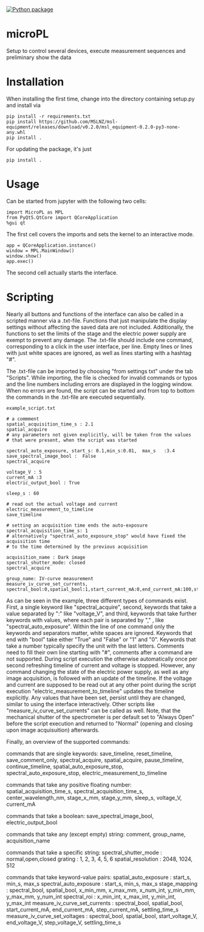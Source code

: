 [![Python package](https://github.com/kernke/microPL/actions/workflows/python-package.yml/badge.svg)](https://github.com/kernke/microPL/actions/workflows/python-package.yml)

# microPL
Setup to control several devices, execute measurement sequences and preliminary show the data 

# Installation
When installing the first time, change into the directory containing setup.py and install via 

    pip install -r requirements.txt
    pip install https://github.com/MSLNZ/msl-equipment/releases/download/v0.2.0/msl_equipment-0.2.0-py3-none-any.whl
    pip install . 

For updating the package, it's just

    pip install . 

# Usage
Can be started from jupyter with the following two cells:

    import MicroPL as MPL
    from PyQt5.QtCore import QCoreApplication
    %gui qt

The first cell covers the imports and sets the kernel to an interactive mode.

    app = QCoreApplication.instance()
    window = MPL.MainWindow()
    window.show()
    app.exec()

The second cell actually starts the interface.

# Scripting

Nearly all buttons and functions of the interface can also be called in a scripted manner via a .txt-file.
Functions that just manipulate the display settings without affecting the saved data are not included.
Additionally, the functions to set the limits of the stage and the electric power supply are exempt to prevent any damage.
The .txt-file should include one command, corresponding to a click in the user interface, per line.
Empty lines or lines with just white spaces are ignored, as well as lines starting with a hashtag "#".

The .txt-file can be imported by choosing "from settings txt" under the tab "Scripts". 
While importing, the file is checked for invalid commands or typos and the line numbers including errors are displayed in the logging window.
When no errors are found, the script can be started and from top to bottom the commands in the .txt-file are executed sequentially.

    example_script.txt
    
    # a commment
    spatial_acquisition_time_s : 2.1
    spatial_acquire
    # any parameters not given explicitly, will be taken from the values
    # that were present, when the script was started
     
    spectral_auto_exposure, start_s: 0.1,min_s:0.01,  max_s   :3.4
    save_spectral_image_bool :  False
    spectral_acquire
    
    voltage_V : 5
    current_mA :3
    electric_output_bool : True
    
    sleep_s : 60

    # read out the actual voltage and current
    electric_measurement_to_timeline
    save_timeline

    # setting an acquisition time ends the auto-exposure
    spectral_acquisition_time_s: 1
    # alternatively "spectral_auto_exposure_stop" would have fixed the acquisition time
    # to the time determined by the previous acquisition

    acquisition_name : Dark image
    spectral_shutter_mode: closed
    spectral_acquire

    group_name: IV-curve measurement
    measure_iv_curve_set_currents, spectral_bool:0,spatial_bool:1,start_current_mA:0,end_current_mA:100,step_current_mA:5,settling_time_s:0.1

As can be seen in the example, three different types of commands exist. 
First, a single keyword like "spectral_acquire", 
second, keywords that take a value separated by ":" like "voltage_V",
and third, keywords that take further keywords with values, where each pair is separated by "," , like "spectral_auto_exposure".
Within the line of one command only the keywords and separators matter, white spaces are ignored.
Keywords that end with "bool" take either "True" and "False" or "1" and "0".
Keywords that take a number typically specify the unit with the last letters.
Comments need to fill their own line starting with "#", comments after a command are not supported.
During script execution the otherwise automatically once per second refreshing timeline of current and voltage is stopped.
However, any command changing the state of the electric power supply, as well as any image acquisition, is followed with an update of the timeline. If the voltage and current are supposed to be read out at any other point during the script execution  "electric_measurement_to_timeline" updates the timeline explicitly.
Any values that have been set, persist until they are changed, similar to using the interface interactively.
Other scripts like "measure_iv_curve_set_currents" can be called as well. 
Note, that the mechanical shutter of the spectrometer is per default set to "Always Open" before the script execution and returned to "Normal" (opening and closing upon image acquisuition) afterwards. 

Finally, an overview of the supported commands:

commands that are single keywords:
    save_timeline, reset_timeline, save_comment_only, spectral_acquire, spatial_acquire,
    pause_timeline, continue_timeline, spatial_auto_exposure_stop, spectral_auto_exposure_stop,
    electric_measurement_to_timeline

commands that take any positive floating number:
spatial_acquisition_time_s, spectral_acquisition_time_s, center_wavelength_nm, stage_x_mm, 
stage_y_mm, sleep_s, voltage_V, current_mA

commands that take a boolean:
save_spectral_image_bool, electric_output_bool

commands that take any (except empty) string:
comment, group_name, acquisition_name

commands that take a specific string:
spectral_shutter_mode : normal,open,closed
grating : 1, 2, 3, 4, 5, 6
spatial_resolution : 2048, 1024, 512

commands that take keyword-value pairs:
spatial_auto_exposure : start_s, min_s, max_s
spectral_auto_exposure : start_s, min_s, max_s
stage_mapping : spectral_bool, spatial_bool, x_min_mm, x_max_mm, x_num_int, y_min_mm, y_max_mm, y_num_int
spectral_roi : x_min_int, x_max_int, y_min_int, y_max_int
measure_iv_curve_set_currents : spectral_bool, spatial_bool, start_current_mA, end_current_mA, step_current_mA, settling_time_s
measure_iv_curve_set_voltages : spectral_bool, spatial_bool, start_voltage_V, end_voltage_V, step_voltage_V, settling_time_s
